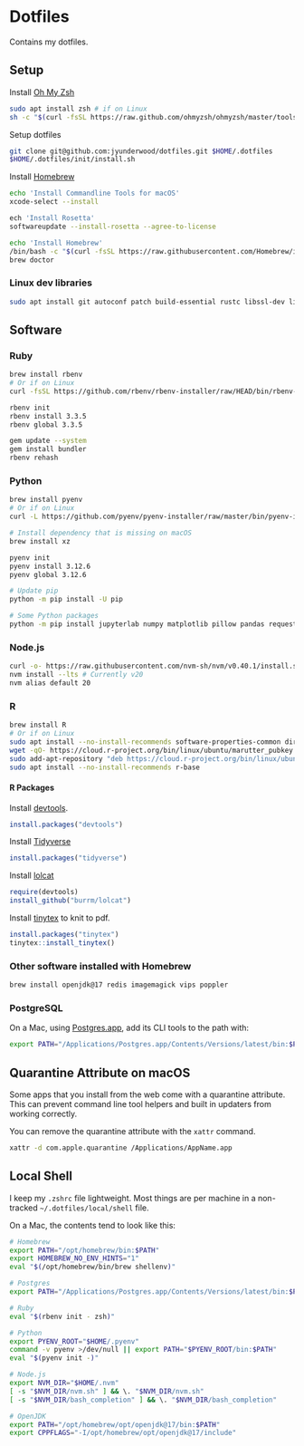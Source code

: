 # Dotfiles

Contains my dotfiles.

## Setup

Install [Oh My Zsh](https://ohmyz.sh/#)

```sh
sudo apt install zsh # if on Linux
sh -c "$(curl -fsSL https://raw.github.com/ohmyzsh/ohmyzsh/master/tools/install.sh)"
```

Setup dotfiles

```sh
git clone git@github.com:jyunderwood/dotfiles.git $HOME/.dotfiles
$HOME/.dotfiles/init/install.sh
```

Install [Homebrew](https://brew.sh)

```sh
echo 'Install Commandline Tools for macOS'
xcode-select --install

ech 'Install Rosetta'
softwareupdate --install-rosetta --agree-to-license

echo 'Install Homebrew'
/bin/bash -c "$(curl -fsSL https://raw.githubusercontent.com/Homebrew/install/HEAD/install.sh)"
brew doctor
```

### Linux dev libraries

```sh
sudo apt install git autoconf patch build-essential rustc libssl-dev libyaml-dev libreadline6-dev zlib1g-dev libgmp-dev libncurses5-dev libffi-dev libgdbm6 libgdbm-dev libdb-dev uuid-dev liblzma-dev
```

## Software

### Ruby

```sh
brew install rbenv
# Or if on Linux
curl -fsSL https://github.com/rbenv/rbenv-installer/raw/HEAD/bin/rbenv-installer | bash
```

```sh
rbenv init
rbenv install 3.3.5
rbenv global 3.3.5

gem update --system
gem install bundler
rbenv rehash
```

### Python

```sh
brew install pyenv
# Or if on Linux
curl -L https://github.com/pyenv/pyenv-installer/raw/master/bin/pyenv-installer | bash
```

```sh
# Install dependency that is missing on macOS
brew install xz

pyenv init
pyenv install 3.12.6
pyenv global 3.12.6

# Update pip
python -m pip install -U pip

# Some Python packages
python -m pip install jupyterlab numpy matplotlib pillow pandas requests altair scipy scikit-learn sympy nose statsmodels seaborn
```

### Node.js

```sh
curl -o- https://raw.githubusercontent.com/nvm-sh/nvm/v0.40.1/install.sh | bash
nvm install --lts # Currently v20
nvm alias default 20
```

### R

```sh
brew install R
# Or if on Linux
sudo apt install --no-install-recommends software-properties-common dirmngr
wget -qO- https://cloud.r-project.org/bin/linux/ubuntu/marutter_pubkey.asc | sudo tee -a /etc/apt/trusted.gpg.d/cran_ubuntu_key.asc
sudo add-apt-repository "deb https://cloud.r-project.org/bin/linux/ubuntu $(lsb_release -cs)-cran40/"
sudo apt install --no-install-recommends r-base
```

#### R Packages

Install [devtools](https://devtools.r-lib.org).

```r
install.packages("devtools")
```

Install [Tidyverse](https://www.tidyverse.org)

```r
install.packages("tidyverse")
```

Install [lolcat](https://github.com/burrm/lolcat)

```r
require(devtools)
install_github("burrm/lolcat")
```

Install [tinytex](https://yihui.org/tinytex/) to knit to pdf.

```r
install.packages("tinytex")
tinytex::install_tinytex()
```

### Other software installed with Homebrew

```sh
brew install openjdk@17 redis imagemagick vips poppler
```

### PostgreSQL

On a Mac, using [Postgres.app](https://postgresapp.com), add its CLI tools to the path with:

```sh
export PATH="/Applications/Postgres.app/Contents/Versions/latest/bin:$PATH"
```

## Quarantine Attribute on macOS

Some apps that you install from the web come with a quarantine attribute. This can prevent command line tool helpers and built in updaters from working correctly.

You can remove the quarantine attribute with the `xattr` command.

```sh
xattr -d com.apple.quarantine /Applications/AppName.app
```

## Local Shell

I keep my `.zshrc` file lightweight. Most things are per machine in a non-tracked `~/.dotfiles/local/shell` file.

On a Mac, the contents tend to look like this:

```sh
# Homebrew
export PATH="/opt/homebrew/bin:$PATH"
export HOMEBREW_NO_ENV_HINTS="1"
eval "$(/opt/homebrew/bin/brew shellenv)"

# Postgres
export PATH="/Applications/Postgres.app/Contents/Versions/latest/bin:$PATH"

# Ruby
eval "$(rbenv init - zsh)"

# Python
export PYENV_ROOT="$HOME/.pyenv"
command -v pyenv >/dev/null || export PATH="$PYENV_ROOT/bin:$PATH"
eval "$(pyenv init -)"

# Node.js
export NVM_DIR="$HOME/.nvm"
[ -s "$NVM_DIR/nvm.sh" ] && \. "$NVM_DIR/nvm.sh"
[ -s "$NVM_DIR/bash_completion" ] && \. "$NVM_DIR/bash_completion"

# OpenJDK
export PATH="/opt/homebrew/opt/openjdk@17/bin:$PATH"
export CPPFLAGS="-I/opt/homebrew/opt/openjdk@17/include"
```
